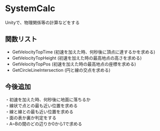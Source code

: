 # SystemCalc  
Unityで、物理関係等の計算などをする  


## 関数リスト  
* GetVelocityTopTime (初速を加えた時、何秒後に頂点に達するかを求める)  
* GetVelocityTopHeight (初速を加えた時の最高地点の高さを求める)  
* GetVelocityTopPos (初速を加えた時の最高地点の座標を求める)  
* GetCircleLineIntersection (円と線の交点を求める)  



## 今後追加  
・初速を加えた時、何秒後に地面に落ちるか  
・線状で点との最も近い位置を求める  
・線と線との最も近い位置を求める  
・面の表か裏か判定をする    
・A~Bの間のどの辺りか0から1で求める  
  
  
  
